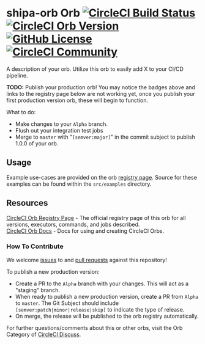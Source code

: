 # shipa-orb Orb [![CircleCI Build Status](https://circleci.com/gh/c12o16h1/shipa-circleci-orb.svg?style=shield "CircleCI Build Status")](https://circleci.com/gh/c12o16h1/shipa-circleci-orb) [![CircleCI Orb Version](https://img.shields.io/badge/endpoint.svg?url=https://badges.circleci.io/orb/c12o16h1/shipa-orb)](https://circleci.com/orbs/registry/orb/c12o16h1/shipa-orb) [![GitHub License](https://img.shields.io/badge/license-MIT-lightgrey.svg)](https://raw.githubusercontent.com/c12o16h1/shipa-circleci-orb/master/LICENSE) [![CircleCI Community](https://img.shields.io/badge/community-CircleCI%20Discuss-343434.svg)](https://discuss.circleci.com/c/ecosystem/orbs)

A description of your orb. Utilize this orb to easily add X to your CI/CD pipeline.

**TODO:**
Publish your production orb! You may notice the badges above and links to the registry page below are not working yet, once you publish your first production version orb, these will begin to function.

What to do:
* Make changes to your `Alpha` branch.
* Flush out your integration test jobs
* Merge to `master` with "`[semver:major]`" in the commit subject to publish 1.0.0 of your orb.


## Usage

Example use-cases are provided on the orb [registry page](https://circleci.com/orbs/registry/orb/c12o16h1/shipa-orb#usage-examples). Source for these examples can be found within the `src/examples` directory.


## Resources

[CircleCI Orb Registry Page](https://circleci.com/orbs/registry/orb/c12o16h1/shipa-orb) - The official registry page of this orb for all versions, executors, commands, and jobs described.  
[CircleCI Orb Docs](https://circleci.com/docs/2.0/orb-intro/#section=configuration) - Docs for using and creating CircleCI Orbs.  

### How To Contribute

We welcome [issues](https://github.com/c12o16h1/shipa-circleci-orb/issues) to and [pull requests](https://github.com/c12o16h1/shipa-circleci-orb/pulls) against this repository!

To publish a new production version:
* Create a PR to the `Alpha` branch with your changes. This will act as a "staging" branch.
* When ready to publish a new production version, create a PR from `Alpha` to `master`. The Git Subject should include `[semver:patch|minor|release|skip]` to indicate the type of release.
* On merge, the release will be published to the orb registry automatically.

For further questions/comments about this or other orbs, visit the Orb Category of [CircleCI Discuss](https://discuss.circleci.com/c/orbs).
